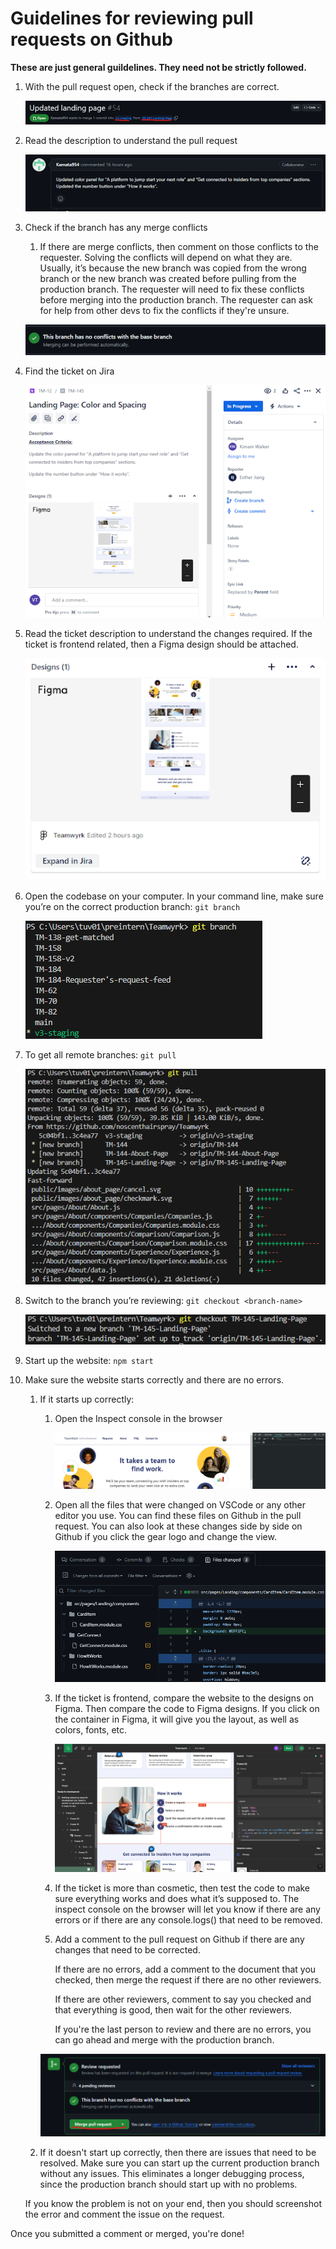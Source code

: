 # Guidelines for reviewing pull requests on Github

**These are just general guildelines. They need not be strictly followed.**

1. With the pull request open, check if the branches are correct.

   ![Branch check](images/branch-check.png)

2. Read the description to understand the pull request

   ![Pull Request Description](images/pull-request-description.png)

3. Check if the branch has any merge conflicts

   1. If there are merge conflicts, then comment on those conflicts to the requester. Solving the conflicts will depend on what they are. Usually, it’s because the new branch was copied from the wrong branch or the new branch was created before pulling from the production branch. The requester will need to fix these conflicts before merging into the production branch. The requester can ask for help from other devs to fix the conflicts if they're unsure.

   ![Merge Conflicts](images/merge-conflicts.png)

4. Find the ticket on Jira

   ![Jira Ticket](images/jira-ticket.png)

5. Read the ticket description to understand the changes required. If the ticket is frontend related, then a Figma design should be attached.

   ![Figma Design in Jira](images/jira-figma-design.png)

6. Open the codebase on your computer. In your command line, make sure you’re on the correct production branch: `git branch`

   ![Git branch](images/git-branch.png)

7. To get all remote branches: `git pull`

   ![Git pull](images/git-pull.png)

8. Switch to the branch you’re reviewing: `git checkout <branch-name>`

   ![Git checkout](images/git-checkout.png)

9. Start up the website: `npm start`

10. Make sure the website starts correctly and there are no errors.

    1. If it starts up correctly:

       1. Open the Inspect console in the browser

          ![Inspect console](images/inspect-console.png)

       2. Open all the files that were changed on VSCode or any other editor you use. You can find these files on Github in the pull request. You can also look at these changes side by side on Github if you click the gear logo and change the view.

          ![File Changes](images/file-changes.png)

       3. If the ticket is frontend, compare the website to the designs on Figma. Then compare the code to Figma designs. If you click on the container in Figma, it will give you the layout, as well as colors, fonts, etc.

          ![Figma Design](images/figma-design.png)

       4. If the ticket is more than cosmetic, then test the code to make sure everything works and does what it’s supposed to. The inspect console on the browser will let you know if there are any errors or if there are any console.logs() that need to be removed.

       5. Add a comment to the pull request on Github if there are any changes that need to be corrected.

          If there are no errors, add a comment to the document that you checked, then merge the request if there are no other reviewers.

          If there are other reviewers, comment to say you checked and that everything is good, then wait for the other reviewers.

          If you're the last person to review and there are no errors, you can go ahead and merge with the production branch.

       ![Merge pull](images/merge-pull.png)

    2. If it doesn't start up correctly, then there are issues that need to be resolved. Make sure you can start up the current production branch without any issues. This eliminates a longer debugging process, since the production branch should start up with no problems.

    If you know the problem is not on your end, then you should screenshot the error and comment the issue on the request.

Once you submitted a comment or merged, you're done!
